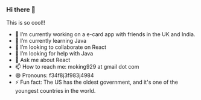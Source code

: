 ### Hi there 👋

<!--
**moki929/moki929** is a ✨ _special_ ✨ repository because its `README.md` (this file) appears on your GitHub profile.
-->


This is so cool!!

- 🔭 I’m currently working on a e-card app with friends in the UK and India.
- 🌱 I’m currently learning Java
- 👯 I’m looking to collaborate on React
- 🤔 I’m looking for help with Java
- 💬 Ask me about React
- 📫 How to reach me: moking929 at gmail dot com
- 😄 Pronouns: f34f8j3f983j4984
- ⚡ Fun fact: The US has the oldest government, and it's one of the youngest countries in the world.

